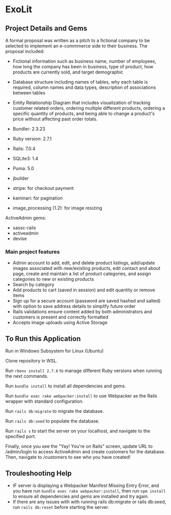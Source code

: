 # ExoLit

## Project Details and Gems
A formal proposal was written as a pitch to a fictional company to be selected to implement an e-commmerce side to their business. The proposal included:
* Fictional information such as business name, number of employees, how long the company has been in business, type of product, how products are currently sold, and target demographic
* Database structure including names of tables, why each table is required, column names and data types, description of associations between tables
* Entity Relationship Diagram that includes visualization of tracking customer related orders, ordering multiple different products, ordering a specific quantity of products, and being able to change a product's price without affecting past order totals.

* Bundler: 2.3.23
* Ruby version: 2.7.1
* Rails: 7.0.4
* SQLite3: 1.4
* Puma: 5.0
* jbuilder
* stripe: for checkout payment
* kaminari: for pagination
* image_processing (1.2): for image resizing

ActiveAdmin gems:
* sassc-rails
* activeadmin
* devise

### Main project features
* Admin account to add, edit, and delete product listings, add/update images associated with new/existing products, edit contact and about page, create and maintain a list of product categories, and assign categories to new or existing products
* Search by category
* Add products to cart (saved in session) and edit quantity or remove items
* Sign up for a secure account (password are saved hashed and salted) with option to save address details to simplify future order
* Rails validations ensure content added by both administrators and customers is present and correctly formatted
* Accepts image uploads using Active Storage

## To Run this Application

Run in Windows Subsystem for Linux (Ubuntu) 

Clone repository in WSL.

Run `rbenv install 2.7.6` to manage different Ruby versions when running the next commands.

Run `bundle install` to install all dependencies and gems.

Run `bundle exec rake webpacker:install` to use Webpacker as the Rails wrapper with standard configuration.

Run `rails db:migrate` to migrate the database.

Run `rails db:seed` to populate the database.

Run `rails s` to start the server on your localhost, and navigate to the specified port.

Finally, once you see the "Yay! You're on Rails" screen, update URL to /admin/login to access ActiveAdmin and create customers for the database. Then, navigate to /customers to see who you have created!

## Trouleshooting Help

* IF server is displaying a Webpacker Manifest Missing Entry Error, and you have run `bundle exec rake webpacker:install`, then run `npm install` to ensure all dependencies and gems are installed and try again.
* If there are any issues with with running rails db:migrate or rails db:seed, run `rails db:reset` before starting the server.
